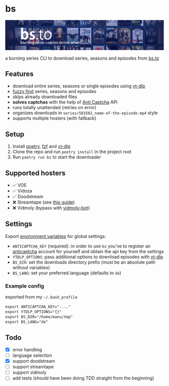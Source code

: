 # bs

![](./header.png)

a burning series CLI to download series, seasons and episodes from [bs.to](https://bs.to)

## Features

- download entire series, seasons or single episodes using [yt-dlp](https://github.com/yt-dlp/yt-dlp)
- [fuzzy find](https://github.com/junegunn/fzf) series, seasons and episodes
- skips already downloaded files
- **solves captchas** with the help of [Anti Captcha](https://anti-captcha.com/de) API
- runs totally unattended (retries on error)
- organizes downloads in `series/S01E02_name-of-the-episode.mp4` style
- supports multiple hosters (with fallback)

## Setup

1. Install [poetry](https://python-poetry.org/), [fzf](https://github.com/junegunn/fzf) and [yt-dlp](https://github.com/yt-dlp/yt-dlp)
2. Clone the repo and run `poetry install` in the project root
3. Run `poetry run bs` to start the downloader

## Supported hosters

- ✅ VOE
- ✅ Vidoza
- ✅ Doodstream
- ❌ Streamtape (see [this guide](https://github.com/ChristopherProject/Streamtape-Video-Downloader))
- ❌ Vidmoly (bypass with [vidmoly-bot](https://github.com/Z3NTL3/vidmoly-bot))

## Settings

Export [environment variables](https://wiki.archlinux.org/title/Environment_variables) for global settings:

- `ANTICAPTCHA_KEY` (required): in order to use `bs` you've to register an [anticaptcha](https://anti-captcha.com/de) account for yourself and obtain the api key from the settings
- `YTDLP_OPTIONS`: pass additional options to download episodes with [yt-dlp](https://github.com/yt-dlp/yt-dlp)
- `BS_DIR`: set the downloads directory prefix (must be an absolute path without variables)
- `BS_LANG`: set your preferred language (defaults to `de`)

### Example config

exported from my `~/.bash_profile`

```
export ANTICAPTCHA_KEY="...."
export YTDLP_OPTIONS="{}"
export BS_DIR="/home/manu/tmp"
export BS_LANG="de"
```

## Todo

- [x] error handling
- [ ] language selection
- [x] support doodstream
- [ ] support streamtape
- [ ] support vidmoly
- [ ] add tests (should have been doing TDD straight from the beginning)

